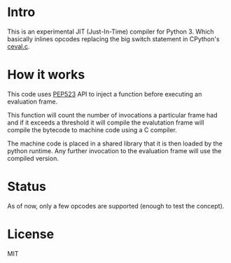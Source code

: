 # Intro

This is an experimental JIT (Just-In-Time) compiler for Python 3. Which basically inlines opcodes replacing the big switch statement in CPython's [ceval.c](https://github.com/python/cpython/blob/master/Python/ceval.c).

# How it works

This code uses [PEP523](https://www.python.org/dev/peps/pep-0523/) API to inject a function before executing an evaluation frame.

This function will count the number of invocations a particular frame had and if it exceeds a threshold it will compile the evalutation frame will compile the bytecode to machine code using a C compiler.

The machine code is placed in a shared library that it is then loaded by the python runtime. Any further invocation to the evaluation frame will use the compiled version.

# Status

As of now, only a few opcodes are supported (enough to test the concept).

# License

MIT
